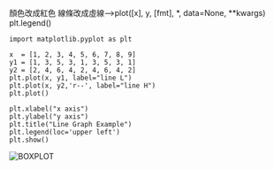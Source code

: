 
顏色改成紅色 線條改成虛線-->plot([x], y, [fmt], *, data=None, **kwargs) plt.legend()
```
import matplotlib.pyplot as plt
 
x  = [1, 2, 3, 4, 5, 6, 7, 8, 9]
y1 = [1, 3, 5, 3, 1, 3, 5, 3, 1]
y2 = [2, 4, 6, 4, 2, 4, 6, 4, 2]
plt.plot(x, y1, label="line L")
plt.plot(x, y2,'r--', label="line H")
plt.plot()

plt.xlabel("x axis")
plt.ylabel("y axis")
plt.title("Line Graph Example")
plt.legend(loc='upper left')
plt.show()
```



![BOXPLOT](/matpllotlib/page/boxplot.png)
